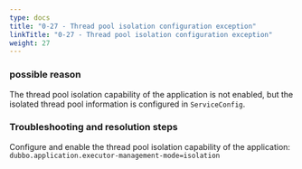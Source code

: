 ```yaml
---
type: docs
title: "0-27 - Thread pool isolation configuration exception"
linkTitle: "0-27 - Thread pool isolation configuration exception"
weight: 27
---
```


### possible reason

The thread pool isolation capability of the application is not enabled, but the isolated thread pool information is configured in `ServiceConfig`.

### Troubleshooting and resolution steps

Configure and enable the thread pool isolation capability of the application: `dubbo.application.executor-management-mode=isolation`

<p style="margin-top: 3rem;"> </p>
